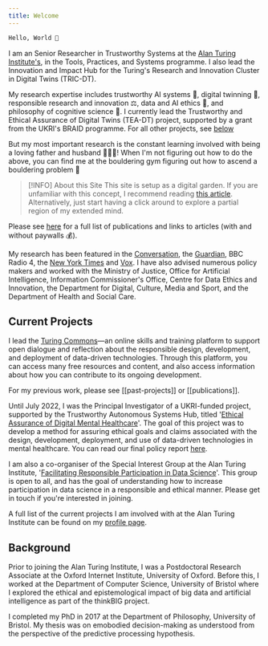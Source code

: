 ```yaml
---
title: Welcome
---
```


``` bash
Hello, World 👋
```

I am an Senior Researcher in Trustworthy Systems at the [Alan Turing Institute's](https://www.turing.ac.uk/people/researchers/christopher-burr), in the Tools, Practices, and Systems programme. I also lead the Innovation and Impact Hub for the Turing's Research and Innovation Cluster in Digital Twins (TRIC-DT).

My research expertise includes trustworthy AI systems 🤝, digital twinning 🔁, responsible research and innovation ⚖️, data and AI ethics 🤖, and philosophy of cognitive science 🧠. I currently lead the Trustworthy and Ethical Assurance of Digital Twins (TEA-DT) project, supported by a grant from the UKRI's BRAID programme. For all other projects, see [below](#current-projects)

But my most important research is the constant learning involved with being a loving father and husband 👨‍👩‍👧! When I'm not figuring out how to do the above, you can find me at the bouldering gym figuring out how to ascend a bouldering problem 🧗

> [!INFO] About this Site
> This site is setup as a digital garden. If you are unfamiliar with this concept, I recommend reading [this article](https://maggieappleton.com/garden-history). Alternatively, just start having a click around to explore a partial region of my extended mind.

Please see [here](https://chrisdburr.github.io/publications) for a full list of publications and links to articles (with and without paywalls 💰).

My research has been featured in the [Conversation](https://theconversation.com/charities-are-contributing-to-growing-mistrust-of-mental-health-text-support-heres-why-179056), the [Guardian](https://www.theguardian.com/society/2022/feb/19/mental-health-helpline-funded-by-royals-shared-users-conversations), BBC Radio 4, the [New York Times](https://www.nytimes.com/2019/08/30/technology/facebook-instagram-threads.html) and [Vox](https://www.vox.com/science-and-health/2018/11/28/18102745/cellphone-distraction-brain-health-screens-kids). I have also advised numerous policy makers and worked with the Ministry of Justice, Office for Artificial Intelligence, Information Commissioner's Office, Centre for Data Ethics and Innovation, the Department for Digital, Culture, Media and Sport, and the Department of Health and Social Care.

## Current Projects

I lead the [Turing Commons](https://alan-turing-institute.github.io/turing-commons)—an online skills and training platform to support open dialogue and reflection about the responsible design, development, and deployment of data-driven technologies. Through this platform, you can access many free resources and content, and also access information about how you can contribute to its ongoing development.

For my previous work, please see [[past-projects]] or [[publications]].

Until July 2022, I was the Principal Investigator of a UKRI-funded project, supported by the Trustworthy Autonomous Systems Hub, titled '[Ethical Assurance of Digital Mental Healthcare](https://www.turing.ac.uk/research/research-projects/ethical-assurance-digital-mental-healthcare)'. The goal of this project was to develop a method for assuring ethical goals and claims associated with the design, development, deployment, and use of data-driven technologies in mental healthcare. You can read our final policy report [here](https://alan-turing-institute.github.io/trustworthy-assurance).

I am also a co-organiser of the Special Interest Group at the Alan Turing Institute, '[Facilitating Responsible Participation in Data Science](https://www.turing.ac.uk/research/interest-groups/facilitating-responsible-participation-data-science)'. This group is open to all, and has the goal of understanding how to increase participation in data science in a responsible and ethical manner. Please get in touch if you're interested in joining.

A full list of the current projects I am involved with at the Alan Turing Institute can be found on my [profile page](https://www.turing.ac.uk/people/researchers/christopher-burr).

## Background

Prior to joining the Alan Turing Institute, I was a Postdoctoral Research Associate at the Oxford Internet Institute, University of Oxford. Before this, I worked at the Department of Computer Science, University of Bristol where I explored the ethical and epistemological impact of big data and artificial intelligence as part of the thinkBIG project.

I completed my PhD in 2017 at the Department of Philosophy, University of Bristol. My thesis was on emobodied decision-making as understood from the perspective of the predictive processing hypothesis.

